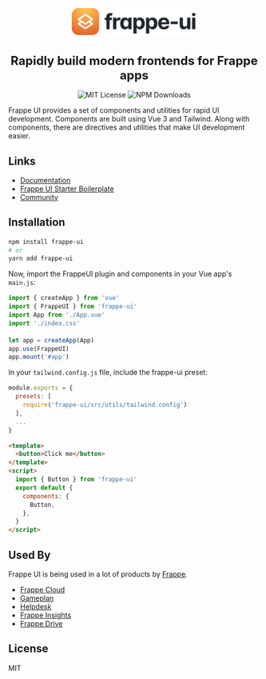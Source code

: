 <p align="center">
  <a href="https://github.com/frappe/frappe-ui">
    <img src="./docs/public/frappe-ui-logo.svg" width="250" />
  </a>
</p>
<h1 style="font-size: 24px" align="center">Rapidly build modern frontends for Frappe apps</h1>

<p align="center">
  <img alt="MIT License" src="https://img.shields.io/github/license/frappe/frappe-ui"/>
  <img alt="NPM Downloads" src="https://img.shields.io/npm/dm/frappe-ui.svg?style=flat"/>
</p>

Frappe UI provides a set of components and utilities for rapid UI development.
Components are built using Vue 3 and Tailwind. Along with components, there are
directives and utilities that make UI development easier.

## Links

- [Documentation](https://frappeui.com)
- [Frappe UI Starter Boilerplate](https://github.com/netchampfaris/frappe-ui-starter)
- [Community](https://github.com/frappe/frappe-ui/discussions)

## Installation

```sh
npm install frappe-ui
# or
yarn add frappe-ui
```

Now, import the FrappeUI plugin and components in your Vue app's `main.js`:

```js
import { createApp } from 'vue'
import { FrappeUI } from 'frappe-ui'
import App from './App.vue'
import './index.css'

let app = createApp(App)
app.use(FrappeUI)
app.mount('#app')
```

In your `tailwind.config.js` file, include the frappe-ui preset:

```js
module.exports = {
  presets: [
    require('frappe-ui/src/utils/tailwind.config')
  ],
  ...
}
```

```html
<template>
  <button>Click me</button>
</template>
<script>
  import { Button } from 'frappe-ui'
  export default {
    components: {
      Button,
    },
  }
</script>
```

## Used By

Frappe UI is being used in a lot of products by
[Frappe](https://github.com/frappe).

- [Frappe Cloud](https://frappecloud.com)
- [Gameplan](https://github.com/frappe/gameplan)
- [Helpdesk](https://github.com/frappe/helpdesk)
- [Frappe Insights](https://github.com/frappe/insights)
- [Frappe Drive](https://github.com/frappe/drive)

## License

MIT
